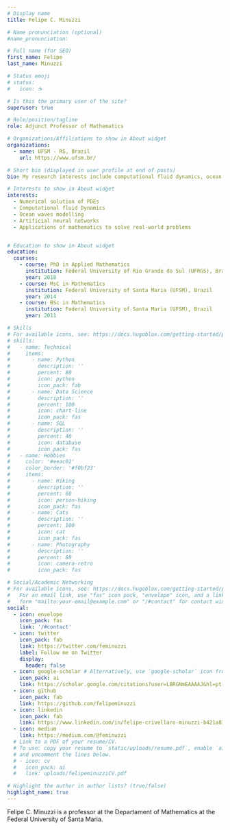 ```yaml
---
# Display name
title: Felipe C. Minuzzi

# Name pronunciation (optional)
#name_pronunciation:

# Full name (for SEO)
first_name: Felipe
last_name: Minuzzi

# Status emoji
# status:
#   icon: ☕️

# Is this the primary user of the site?
superuser: true

# Role/position/tagline
role: Adjunct Professor of Mathematics

# Organizations/Affiliations to show in About widget
organizations:
  - name: UFSM - RS, Brazil
    url: https://www.ufsm.br/

# Short bio (displayed in user profile at end of posts)
bio: My research interests include computational fluid dynamics, ocean waves and neural networks, both theoretically and applied to real world problems.

# Interests to show in About widget
interests:
  - Numerical solution of PDEs
  - Computational fluid Dynamics
  - Ocean waves modelling
  - Artificial neural networks
  - Applications of mathematics to solve real-world problems


# Education to show in About widget
education:
  courses:
    - course: PhD in Applied Mathematics
      institution: Federal University of Rio Grande do Sul (UFRGS), Brazil
      year: 2018
    - course: MsC in Mathematics 
      institution: Federal University of Santa Maria (UFSM), Brazil
      year: 2014
    - course: BSc in Mathematics
      institution: Federal University of Santa Maria (UFSM), Brazil
      year: 2011

# Skills
# For available icons, see: https://docs.hugoblox.com/getting-started/page-builder/#icons
# skills:
#   - name: Technical
#     items:
#       - name: Python
#         description: ''
#         percent: 80
#         icon: python
#         icon_pack: fab
#       - name: Data Science
#         description: ''
#         percent: 100
#         icon: chart-line
#         icon_pack: fas
#       - name: SQL
#         description: ''
#         percent: 40
#         icon: database
#         icon_pack: fas
#   - name: Hobbies
#     color: '#eeac02'
#     color_border: '#f0bf23'
#     items:
#       - name: Hiking
#         description: ''
#         percent: 60
#         icon: person-hiking
#         icon_pack: fas
#       - name: Cats
#         description: ''
#         percent: 100
#         icon: cat
#         icon_pack: fas
#       - name: Photography
#         description: ''
#         percent: 80
#         icon: camera-retro
#         icon_pack: fas

# Social/Academic Networking
# For available icons, see: https://docs.hugoblox.com/getting-started/page-builder/#icons
#   For an email link, use "fas" icon pack, "envelope" icon, and a link in the
#   form "mailto:your-email@example.com" or "/#contact" for contact widget.
social:
  - icon: envelope
    icon_pack: fas
    link: '/#contact'
  - icon: twitter
    icon_pack: fab
    link: https://twitter.com/feminuzzi
    label: Follow me on Twitter
    display:
      header: false
  - icon: google-scholar # Alternatively, use `google-scholar` icon from `ai` icon pack
    icon_pack: ai
    link: https://scholar.google.com/citations?user=LBRGNmEAAAAJ&hl=pt-BR
  - icon: github
    icon_pack: fab
    link: https://github.com/felipeminuzzi
  - icon: linkedin
    icon_pack: fab
    link: https://www.linkedin.com/in/felipe-crivellaro-minuzzi-b421a8190
  - icon: medium
    link: https://medium.com/@feminuzzi
  # Link to a PDF of your resume/CV.
  # To use: copy your resume to `static/uploads/resume.pdf`, enable `ai` icons in `params.yaml`,
  # and uncomment the lines below.
  # - icon: cv
  #   icon_pack: ai
  #   link: uploads/felipeminuzziCV.pdf

# Highlight the author in author lists? (true/false)
highlight_name: true
---
```


Felipe C. Minuzzi is a professor at the Departament of Mathematics at the Federal University of Santa Maria.